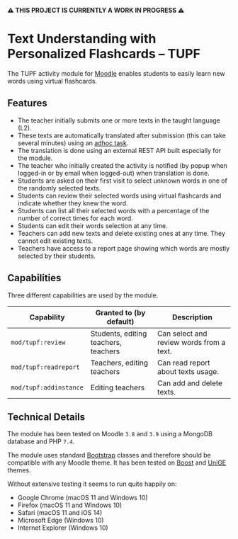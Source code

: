 **⚠️ THIS PROJECT IS CURRENTLY A WORK IN PROGRESS ⚠️**

# Text Understanding with Personalized Flashcards – TUPF

The TUPF activity module for [Moodle](https://moodle.org) enables students to easily learn new words using virtual flashcards.

## Features

* The teacher initially submits one or more texts in the taught language (L2).
* These texts are automatically translated after submission (this can take several minutes) using an [adhoc task](https://docs.moodle.org/dev/Task_API#Adhoc_tasks).
* The translation is done using an external REST API built especially for the module.
* The teacher who initially created the activity is notified (by popup when logged-in or by email when logged-out) when translation is done.
* Students are asked on their first visit to select unknown words in one of the randomly selected texts.
* Students can review their selected words using virtual flashcards and indicate whether they knew the word.
* Students can list all their selected words with a percentage of the number of correct times for each word.
* Students can edit their words selection at any time.
* Teachers can add new texts and delete existing ones at any time. They cannot edit existing texts.
* Teachers have access to a report page showing which words are mostly selected by their students.

## Capabilities

Three different capabilities are used by the module.

| Capability             | Granted to (by default)               | Description                              |
| ---------------------- | ------------------------------------- | ---------------------------------------- |
| `mod/tupf:review`      | Students, editing teachers, teachers  | Can select and review words from a text. |
| `mod/tupf:readreport`  | Teachers, editing teachers            | Can read report about texts usage.       |
| `mod/tupf:addinstance` | Editing teachers                      | Can add and delete texts.                |

## Technical Details

The module has been tested on Moodle `3.8` and `3.9` using a MongoDB database and PHP `7.4`.

The module uses standard [Bootstrap](https://getbootstrap.com) classes and therefore should be compatible with any Moodle theme. It has been tested on [Boost](https://docs.moodle.org/310/en/Boost_theme) and [UniGE](https://gitlab.unige.ch/eLearning/moodle/moodle-theme_unige) themes.

Without extensive testing it seems to run quite happily on:
* Google Chrome (macOS 11 and Windows 10)
* Firefox (macOS 11 and Windows 10)
* Safari (macOS 11 and iOS 14)
* Microsoft Edge (Windows 10)
* Internet Explorer (Windows 10)